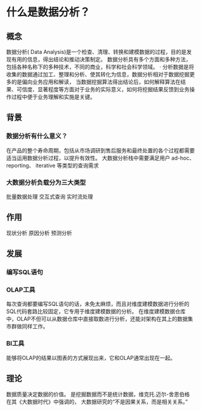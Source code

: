 # 什么是数据分析？

## 概念

数据分析( Data Analysis)是一个检查、清理、转换和建模数据的过程，目的是发现有用的信息，得出结论和推动决策制定。
数据分析具有多个方面和多种方法，包括各种名称下的多种技术，不同的商业，科学和社会科学领域。
·
分析数据是将收集的数据通过加工、整理和分析、使其转化为信息，数据分析相对于数据挖掘更多的是偏向业务应用和解读，
当数据挖掘算法得出结论后，如何解释算法在结果、可信度、显著程度等方面对于业务的实际意义，如何将挖掘结果反馈到业务操作过程中便于业务理解和实施是关键。

## 背景
	
### 数据分析有什么意义？

在产品的整个寿命周期，包括从市场调研到售后服务和最终处置的各个过程都需要适当运用数据分析过程，以提升有效性。
大数据分析栈中需要满足用户 ad-hoc、reporting、 iterative 等类型的查询需求
	
### 大数据分析负载分为三大类型
批量数据处理
交互式查询
实时流处理

## 作用
现状分析
原因分析
预测分析

## 发展

### 编写SQL语句

### OLAP工具

每次查询都要编写SQL语句的话，未免太麻烦，而且对维度建模数据进行分析的SQL代码套路比较固定，它专用于维度建模数据的分析。
在维度建模数据仓库中，OLAP不但可以从数据仓库中直接取数进行分析，还能对架构在其上的数据集市群做同样工作。

### BI工具

能够将OLAP的结果以图表的方式展现出来，它和OLAP通常出现在一起。

## 理论

数据质量决定数据的价值。
是挖掘数据而不是统计数据，维克托.迈尔-舍恩伯格在其《大数据时代》中强调的， 大数据研究的“不是因果关系，而是相关关系。”
